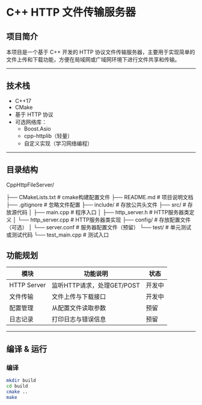 # C++ HTTP 文件传输服务器

## 项目简介

本项目是一个基于 C++ 开发的 HTTP 协议文件传输服务器，主要用于实现简单的文件上传和下载功能，方便在局域网或广域网环境下进行文件共享和传输。

---

## 技术栈

- C++17
- CMake
- 基于 HTTP 协议
- 可选网络库：
  - Boost.Asio
  - cpp-httplib（轻量）
  - 自定义实现（学习网络编程）

---

## 目录结构

CppHttpFileServer/

├── CMakeLists.txt        # cmake构建配置文件
├── README.md             # 项目说明文档
├── .gitignore            # 忽略文件配置
├── include/              # 存放公共头文件
├── src/                  # 存放源代码
│   ├── main.cpp          # 程序入口
│   ├── http_server.h     # HTTP服务器类定义
│   └── http_server.cpp   # HTTP服务器类实现
├── config/               # 存放配置文件（可选）
│   └── server.conf       # 服务器配置文件（预留）
└── test/                 # 单元测试或测试代码
    └── test_main.cpp     # 测试入口



## 功能规划

| 模块        | 功能说明                   | 状态   |
| ----------- | -------------------------- | ------ |
| HTTP Server | 监听HTTP请求，处理GET/POST | 开发中 |
| 文件传输    | 文件上传与下载接口         | 开发中 |
| 配置管理    | 从配置文件读取参数         | 预留   |
| 日志记录    | 打印日志与错误信息         | 预留   |

---

## 编译 & 运行

### 编译

```bash
mkdir build
cd build
cmake ..
make
```

